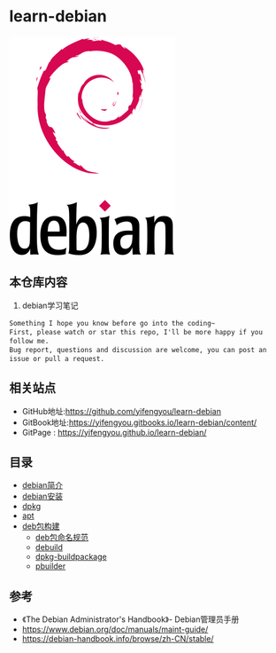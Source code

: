 # learn-debian

![20191210_163338_83](image/20191210_163338_83.png)

## 本仓库内容

1. debian学习笔记

```
Something I hope you know before go into the coding~
First, please watch or star this repo, I'll be more happy if you follow me.
Bug report, questions and discussion are welcome, you can post an issue or pull a request.
```

## 相关站点

* GitHub地址:<https://github.com/yifengyou/learn-debian>
* GitBook地址:<https://yifengyou.gitbooks.io/learn-debian/content/>
* GitPage : <https://yifengyou.github.io/learn-debian/>


## 目录

* [debian简介](docs/debian简介.md)
* [debian安装](docs/debian安装.md)
* [dpkg](docs/dpkg.md)
* [apt](docs/apt.md)
* [deb包构建](docs/deb包构建.md)
    * [deb包命名规范](docs/deb包构建/deb包命名规范.md)
    * [debuild](docs/deb包构建/debuild.md)
    * [dpkg-buildpackage](docs/deb包构建/dpkg-buildpackage.md)
    * [pbuilder](docs/deb包构建/pbuilder.md)


## 参考

* 《The Debian Administrator's Handbook》- Debian管理员手册
* <https://www.debian.org/doc/manuals/maint-guide/>
* <https://debian-handbook.info/browse/zh-CN/stable/>
